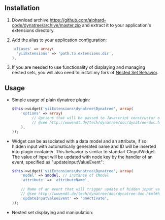 Installation
------------
1.  Download archive https://github.com/alphard-code/dynatree/archive/master.zip and extract it to your application's
extensions directory.
2.  Add the alias to your application configuration:  

    ```php
    'aliases' => array(
      'yiiExtensions' => 'path.to.extensions.dir',
    ),
    ```

3.	If you are needed to use functionality of displaying and managing nested sets, you will also need to install my fork of [Nested Set Behavior](https://github.com/alphard-code/nested-set-behavior).

Usage
-----
  
* 	Simple usage of plain dynatree plugin:

	```php
	$this->widget('yiiExtensions\dynatree\Dynatree', array(
		'options' => array(
	         // Options that will be passed to Javascript constructor of Dynatree plugin.
	         // @see http://wwwendt.de/tech/dynatree/doc/dynatree-doc.html#h4.1
		),		
	));
	```
	
* 	Widget can be associated with a data model and an attribute, if so hidden input with automatically generated
	name and ID will be inserted into plugin container. This behavior is similar to standart CInputWidget.
	The value of input will be updated with node key by the handler of an event, specified as "updateInputValueEvent":

	```php
	$this->widget('yiiExtensions\dynatree\Dynatree', array(
		'model' => $model, // instance of CModel
		'attribute' => 'attributeName', 
		
		// Name of an event that will trigger update of hidden input value. Defaults to 'onActivate'.
		// @see http://wwwendt.de/tech/dynatree/doc/dynatree-doc.html#h5.1
		'updateInputValueEvent' => 'onActivate', 
	));
	```
	

* Nested set displaying and manipulation:

